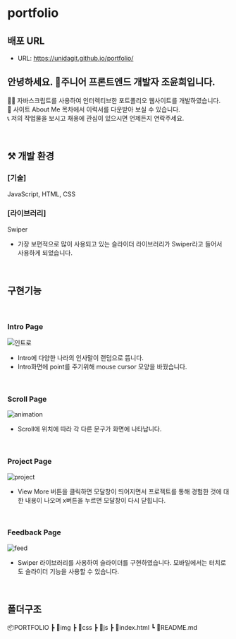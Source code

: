 # portfolio

## 배포 URL

- URL: https://unidagit.github.io/portfolio/
  <br>

## 안녕하세요. 🙂주니어 프론트엔드 개발자 조윤희입니다.

👩‍💻 자바스크립트를 사용하여 인터렉티브한 포트폴리오 웹사이트를 개발하였습니다.<br>
📃 사이트 About Me 목차에서 이력서를 다운받아 보실 수 있습니다.<br>
📞 저의 작업물을 보시고 채용에 관심이 있으시면 언제든지 연락주세요.

<br>

## ⚒ 개발 환경

### [기술]

JavaScript, HTML, CSS<br/>

### [라이브러리]

Swiper<br/>

- 가장 보편적으로 많이 사용되고 있는 슬라이더 라이브러리가 Swiper라고 들어서 사용하게 되었습니다.

<br/>

## 구현기능

<br/>

### Intro Page

![인트로](https://user-images.githubusercontent.com/102465469/187453742-dff25b93-6629-496a-b1a4-56dbc8957a7f.gif)

- Intro에 다양한 나라의 인사말이 랜덤으로 뜹니다.
- Intro화면에 point를 주기위해 mouse cursor 모양을 바꿨습니다.

<br/>

### Scroll Page

![animation](https://user-images.githubusercontent.com/102465469/187464493-7853ee45-25a7-4266-b53e-6604a28f71ff.gif)

- Scroll에 위치에 따라 각 다른 문구가 화면에 나타납니다.

<br/>

### Project Page

![project](https://user-images.githubusercontent.com/102465469/187465730-7fc1501b-c33b-41f1-bc83-fba81eae0ac1.gif)

- View More 버튼을 클릭하면 모달창이 띄어지면서 프로젝트를 통해 경험한 것에 대한 내용이 나오며 x버튼을 누르면 모달창이 다시 닫힙니다.

<br/>

### Feedback Page

![feed](https://user-images.githubusercontent.com/102465469/187465681-4f85e380-fcde-43b3-81cd-de7cfd714978.gif)

- Swiper 라이브러리를 사용하여 슬라이더를 구현하였습니다. 모바일에서는 터치로도 슬라이더 기능을 사용할 수 있습니다.

<br/>

## 폴더구조

📦PORTFOLIO
┣ 📂img
┣ 📂css
┣ 📂js
┣ 📃index.html
┗ 📃README.md

